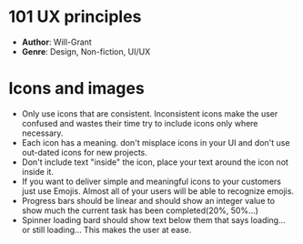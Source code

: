 # 101 UX principles
- **Author**: Will-Grant
- **Genre**: Design, Non-fiction, UI/UX 

# Icons and images
- Only use icons that are consistent. Inconsistent icons make the user confused and wastes their time try to include icons only where necessary.
- Each icon has a meaning. don't misplace icons in your UI and don't use out-dated icons for new projects.
- Don't include text "inside" the icon, place your text around the icon not inside it.
- If you want to deliver simple and meaningful icons to your customers just use Emojis. Almost all of your users will be able to recognize emojis.
- Progress bars should be linear and should show an integer value to show much the current task has been completed(20%, 50%...)
- Spinner loading bard should show text below them that says loading... or still loading... This makes the user at ease.